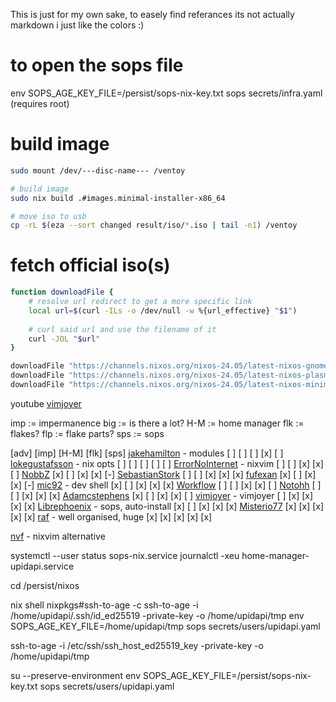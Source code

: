 This is just for my own sake, to easely find referances
its not actually markdown i just like the colors :)


# to open the sops file
env SOPS_AGE_KEY_FILE=/persist/sops-nix-key.txt sops secrets/infra.yaml
(requires root)


# build image
```bash
sudo mount /dev/---disc-name--- /ventoy

# build image
sudo nix build .#images.minimal-installer-x86_64

# move iso to usb
cp -rL $(eza --sort changed result/iso/*.iso | tail -n1) /ventoy
```

# fetch official iso(s)
```bash 
function downloadFile {
    # resolve url redirect to get a more specific link
    local url=$(curl -ILs -o /dev/null -w %{url_effective} "$1")
    
    # curl said url and use the filename of it
    curl -JOL "$url"
}

downloadFile "https://channels.nixos.org/nixos-24.05/latest-nixos-gnome-x86_64-linux.iso"
downloadFile "https://channels.nixos.org/nixos-24.05/latest-nixos-plasma6-x86_64-linux.iso"
downloadFile "https://channels.nixos.org/nixos-24.05/latest-nixos-minimal-x86_64-linux.iso"
```


youtube
[vimjoyer](https://www.youtube.com/@vimjoyer) 



imp := impermanence
big := is there a lot?
H-M := home manager
flk := flakes?
flp := flake parts?
sps := sops


 [adv] [imp] [H-M] [flk] [sps]
[jakehamilton](https://github.com/jakehamilton/config) - modules
  [ ]   [ ]   [ ]   [x]   [ ]
[lokegustafsson](https://github.com/lokegustafsson/nixos-getting-started) - nix opts 
  [ ]   [ ]   [ ]   [ ]   [ ]
[ErrorNoInternet](https://github.com/ErrorNoInternet/configuration.nix) - nixvim
  [ ]   [ ]   [x]   [x]   [ ]
[NobbZ](https://github.com/NobbZ/nixos-config/)
  [x]   [ ]   [x]   [x]   [-]
[SebastianStork](https://github.com/SebastianStork/nixos-config)
  [ ]   [ ]   [x]   [x]   [x]
[fufexan](https://github.com/fufexan/dotfiles)
  [x]   [ ]   [x]   [x]   [-]
[mic92](https://github.com/Mic92/dotfiles) - dev shell
  [x]   [ ]   [x]   [x]   [x]
[Workflow](https://github.com/workflow/dotfiles)
  [ ]   [ ]   [x]   [x]   [ ]
[Notohh](https://github.com/notohh/snowflake)
  [ ]   [ ]   [x]   [x]   [x]
[Adamcstephens](https://codeberg.org/adamcstephens/dotfiles)
  [x]   [ ]   [x]   [x]   [ ]
[vimjoyer](https://github.com/vimjoyer/nixconf) - vimjoyer
  [ ]   [x]   [x]   [x]   [x]
[Librephoenix](https://github.com/librephoenix/nixos-config) - sops, auto-install
  [x]   [ ]   [x]   [x]   [x]
[Misterio77](https://github.com/Misterio77/nix-config)
  [x]   [x]   [x]   [x]   [x]
[raf](https://github.com/NotAShelf/nyx) - well organised, huge
  [x]   [x]   [x]   [x]   [x]

[nvf](https://github.com/NotAShelf/nvf) - nixvim alternative


systemctl --user status sops-nix.service
journalctl -xeu home-manager-upidapi.service


cd /persist/nixos


nix shell nixpkgs\#ssh-to-age -c ssh-to-age -i /home/upidapi/.ssh/id_ed25519 -private-key -o /home/upidapi/tmp
env SOPS_AGE_KEY_FILE=/home/upidapi/tmp sops secrets/users/upidapi.yaml


ssh-to-age -i /etc/ssh/ssh_host_ed25519_key -private-key -o /home/upidapi/tmp


su --preserve-environment
env SOPS_AGE_KEY_FILE=/persist/sops-nix-key.txt sops secrets/users/upidapi.yaml
